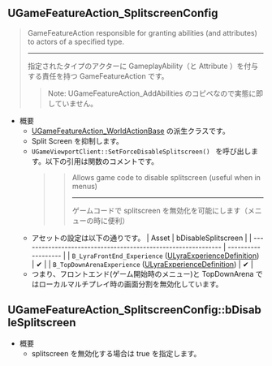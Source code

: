 ## UGameFeatureAction_SplitscreenConfig

> GameFeatureAction responsible for granting abilities (and attributes) to actors of a specified type.  
> 
> ----
> 指定されたタイプのアクターに GameplayAbility（と Attribute ）を付与する責任を持つ GameFeatureAction です。	
>> Note: UGameFeatureAction_AddAbilities のコピペなので実態に即していません。

* 概要
	* [UGameFeatureAction_WorldActionBase] の派生クラスです。
	* Split Screen を抑制します。
	* `UGameViewportClient::SetForceDisableSplitscreen() ` を呼び出します。以下の引用は関数のコメントです。  
		>> Allows game code to disable splitscreen (useful when in menus)  
		>> 
		>> ----
		>> ゲームコードで splitscreen を無効化を可能にします（メニューの時に便利）
	* アセットの設定は以下の通りです。
		| Asset                                                         | bDisableSplitscreen |
		| ------------------------------------------------------------- | ------------------- |
		| `B_LyraFrontEnd_Experience` ([ULyraExperienceDefinition])  | ✔                  |
		| `B_TopDownArenaExperience` ([ULyraExperienceDefinition])   | ✔                  |
	* つまり、フロントエンド(ゲーム開始時のメニュー)と TopDownArena ではローカルマルチプレイ時の画面分割を無効化しています。

## UGameFeatureAction_SplitscreenConfig::bDisableSplitscreen

* 概要
	* splitscreen を無効化する場合は true を指定します。


<!--- ページ内のリンク --->

<!--- 自前の画像へのリンク --->

<!--- generated --->
[ULyraExperienceDefinition]: ../../Lyra/Experience/ULyraExperienceDefinition.md#ulyraexperiencedefinition
[UGameFeatureAction_WorldActionBase]: ../../Lyra/GameFeature/UGameFeatureAction_WorldActionBase.md#ugamefeatureactionworldactionbase
